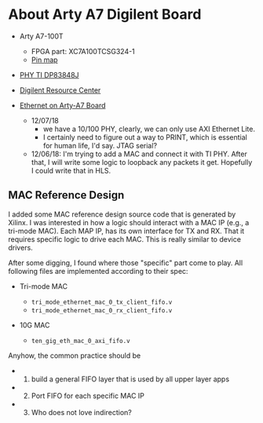 # About Arty A7 Digilent Board

- Arty A7-100T
	- FPGA part: XC7A100TCSG324-1
	- [Pin map](https://www.xilinx.com/support/packagefiles/a7packages/xc7a100tcsg324pkg.txt)

- [PHY TI DP83848J](http://www.ti.com/product/DP83848J)

- [Digilent Resource Center](https://reference.digilentinc.com/reference/programmable-logic/arty-a7/start)
- [Ethernet on Arty-A7 Board](http://www.fpga-cores.com/tutorials/ethernet-on-arty-a7-board/)
	- 12/07/18
		- we have a 10/100 PHY, clearly, we can only use AXI Ethernet Lite.
		- I certainly need to figure out a way to PRINT, which is essential for human life, I'd say. JTAG serial?
	- 12/06/18: I'm trying to add a MAC and connect it with TI PHY. After that, I will write some logic to loopback any packets it get. Hopefully I could write that in HLS.

## MAC Reference Design

I added some MAC reference design source code that is generated by Xilinx.
I was interested in how a logic should interact with a MAC IP (e.g., a tri-mode
MAC). Each MAP IP, has its own interface for TX and RX. That it requires
specific logic to drive each MAC. This is really similar to device drivers.

After some digging, I found where those "specific" part come to play. All
following files are implemented according to their spec:

- Tri-mode MAC
	- `tri_mode_ethernet_mac_0_tx_client_fifo.v`
	- `tri_mode_ethernet_mac_0_rx_client_fifo.v`

- 10G MAC
	- `ten_gig_eth_mac_0_axi_fifo.v`

Anyhow, the common practice should be

- 1) build a general FIFO layer that is used by all upper layer apps
- 2) Port FIFO for each specific MAC IP
- 3) Who does not love indirection?
